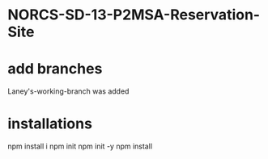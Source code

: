 # NORCS-SD-13-P2MSA-Reservation-Site

# add branches

Laney's-working-branch was added

# installations

npm install i
npm init
npm init -y
npm install
